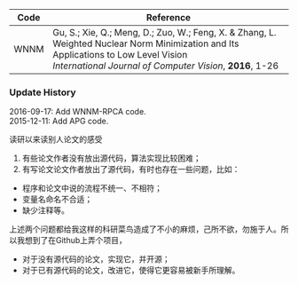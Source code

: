 
|Code|Reference|
|---|---|
| WNNM |Gu, S.; Xie, Q.; Meng, D.; Zuo, W.; Feng, X. & Zhang, L.<br> Weighted Nuclear Norm Minimization and Its Applications to Low Level Vision<br> *International Journal of Computer Vision*, **2016**, 1-26   |


### Update History
2016-09-17: Add WNNM-RPCA code.   
2015-12-11: Add APG code.   

读研以来读别人论文的感受
1. 有些论文作者没有放出源代码，算法实现比较困难；
2. 有写论文论文作者放出了源代码，有时也存在一些问题，比如：
  * 程序和论文中说的流程不统一、不相符；
  * 变量名命名不合适；
  * 缺少注释等。

上述两个问题都给我这样的科研菜鸟造成了不小的麻烦，己所不欲，勿施于人。所以我想到了在Github上弄个项目，

* 对于没有源代码的论文，实现它，并开源；
* 对于已有源代码的论文，改进它，使得它更容易被新手所理解。
